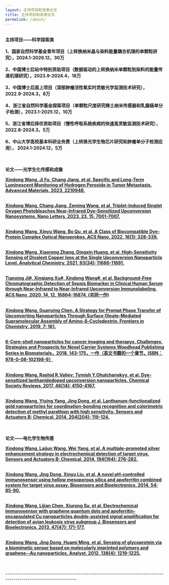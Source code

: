 ```yaml
---
layout: 主持项目和发表论文
title: 主持项目和发表论文
permalink: /about/
---
```

<br>  <strong> 主持项目——科学探索类 </strong> <br><br>
<strong> 1、国家自然科学基金青年项目（上转换纳米晶与染料能量耦合机理的单颗粒研究），2024.1-2026.12，30万 </a></strong><br><br>
<strong> 2、中国博士后站中特别资助项目（数据驱动的上转换纳米单颗粒到染料的能量传递机理研究），2023.9-2024.4，18万 </a></strong><br><br>
<strong> 3、中国博士后面上项目（深部肿瘤活性氧实时灵敏光学监测技术研究），2022.9-2024.3，8万 </a></strong><br><br>
<strong> 4、浙江省自然科学基金探索项目（单颗粒尺度研究稀土纳米传感器和乳腺癌单分子检测），2023.1-2025.12，10万 </a></strong><br><br>
<strong> 5、浙江省博后择优资助项目（慢性呼吸系统疾病的快速高灵敏监测技术研究），2022.8-2024.3，5万 </a></strong><br><br>
<strong> 6、中山大学高校基本科研业务费（上转换光学生物芯片研究和肿瘤单分子检测应用）， 2024.1-2024.12，5万 </a></strong><br><br>



<br>  <strong> 论文——光学生化传感和成像 </strong> <br>

<strong><a href="https://onlinelibrary.wiley.com/doi/abs/10.1002/adma.202210948"> Xindong Wang, Ji Fu, Chang Jiang, et al. Specific and Long-Term Luminescent Monitoring of Hydrogen Peroxide in Tumor Metastasis. Advanced Materials, 2023, 2210948.</a></strong><br><br>

<strong><a href="https://pubs.acs.org/doi/10.1021/acs.nanolett.3c01671">	Xindong Wang, Chang Jiang, Zeming Wang, et al. Triplet-Induced Singlet Oxygen Photobleaches Near-Infrared Dye-Sensitized Upconversion Nanosystems. Nano Letters, 2023, 23, 15, 7001-7007.</a></strong><br><br>

<strong><a href="https://pubs.acs.org/doi/abs/10.1021/acsnano.1c06536">	Xindong Wang, Xinyu Wang, Bo Qu, et al. A Class of Biocompatible Dye-Protein Complex Optical Nanoprobes. ACS Nano, 2022, 16(1): 328-339.</a></strong><br><br>

<strong><a href="https://pubs.acs.org/doi/abs/10.1021/acs.analchem.1c01311">	Xindong Wang, Xiaorong Zhang, Dingxin Huang, et al. High-Sensitivity Sensing of Divalent Copper Ions at the Single Upconversion Nanoparticle Level. Analytical Chemistry, 2021, 93(34): 11686-11691.</a></strong><br><br>

<strong><a href="https://pubs.acs.org/doi/10.1021/acsnano.0c05700">	Tianxing Ji#, Xinqiang Xu#, Xindong Wang#, et al. Background-Free Chromatographic Detection of Sepsis Biomarker in Clinical Human Serum through Near-Infrared to Near-Infrared Upconversion Immunolabeling. ACS Nano, 2020, 14, 12, 16864-16874. (共同一作)</a></strong><br><br>

<strong><a href="https://www.frontiersin.org/articles/10.3389/fchem.2019.00161/full">	Xindong Wang, Guanying Chen. A Strategy for Prompt Phase Transfer of Upconverting Nanoparticles Through Surface Oleate-Mediated Supramolecular Assembly of Amino-β-Cyclodextrin. Frontiers in Chemistry, 2019, 7: 161.</a></strong><br><br>

<strong><a href="https://www.sciencedirect.com/science/article/pii/B9780081021989000065?via%3Dihub">  6-Core-shell nanoparticles for cancer imaging and therapys, Challenges, Strategies and Prospects for Novel Carrier Systems Woodhead Publishing Series in Biomaterials，2018, 143-175，一作（英文书籍的一个章节，ISBN：978-0-08-102198-9）</a></strong><br><br>

<strong><a href="https://pubs.rsc.org/en/content/articlelanding/2017/cs/c7cs00053g">	Xindong Wang, Rashid R.Valiev; Tymish Y.Ohulchanskyy, et al. Dye-sensitized lanthanidedoped upconversion nanoparticles. Chemical Society Reviews, 2017, 46(14): 4150-4167.</a></strong><br><br>

<strong><a href="https://www.sciencedirect.com/science/article/pii/S0925400514009332">	Xindong Wang, Yiying Yang, Jing Dong, et al. Lanthanum-functionalized gold nanoparticles for coordination-bonding recognition and colorimetric detection of methyl parathion with high sensitivity. Sensors and Actuators B: Chemical, 2014, 204(204): 119-124.</a></strong><br><br>

<br>  <strong> 论文——电化学生物传感 </strong> <br>

<strong><a href="https://www.sciencedirect.com/science/article/pii/S0925400513015414">	Xindong Wang, Laijun Wang, Wei Yang, et al. A multiple-promoted silver enhancement strategy in electrochemical detection of target virus. Sensors and Actuators B: Chemical, 2014, 194(194): 276-282.</a></strong><br><br>

<strong><a href="https://www.sciencedirect.com/science/article/pii/S0956566313007537">	Xindong Wang, Jing Dong, Xinyu Liu, et al. A novel pH-controlled immunosensor using hollow mesoporous silica and apoferritin combined system for target virus assay. Biosensors and Bioelectronics, 2014, 54: 85-90.</a></strong><br><br>

<strong><a href="https://www.sciencedirect.com/science/article/pii/S0956566313001802">	Xindong Wang, Lijian Chen, Xiurong Su, et al. Electrochemical immunosensor with graphene quantum dots and apoferritin-encapsulated Cu nanoparticles double-assisted signal amplification for detection of avian leukosis virus subgroup J. Biosensors and Bioelectronics, 2013, 47(47): 171-177.</a></strong><br><br>

<strong><a href="https://pubs.rsc.org/en/content/articlelanding/2013/an/c2an36297j">	Xindong Wang, Jing Dong, Huami Ming, et al. Sensing of glycoprotein via a biomimetic sensor based on molecularly imprinted polymers and graphene--Au nanoparticles. Analyst, 2012, 138(4): 1219-1225.</a></strong><br><br>


<br>-----------------------------------------------------------------------------------------------------------------<br>


